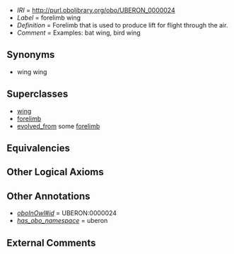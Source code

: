  * *IRI* = http://purl.obolibrary.org/obo/UBERON_0000024
 * *Label* = forelimb wing
 * *Definition* = Forelimb that is used to produce lift for flight through the air.
 * *Comment* = Examples: bat wing, bird wing

## Synonyms

 * wing wing

## Superclasses

 * [wing](../../UBERON/23/UBERON_0000023.md)
 * [forelimb](../../UBERON/02/UBERON_0002102.md)
 * [evolved_from](../../core#evolved/om/core#evolved_from.md) some [forelimb](../../UBERON/02/UBERON_0002102.md)

## Equivalencies


## Other Logical Axioms


## Other Annotations

 * *[oboInOwl#id](../../id/oboInOwl#id.md)* = UBERON:0000024
 * *[has_obo_namespace](../../ce/oboInOwl#hasOBONamespace.md)* = uberon

## External Comments

